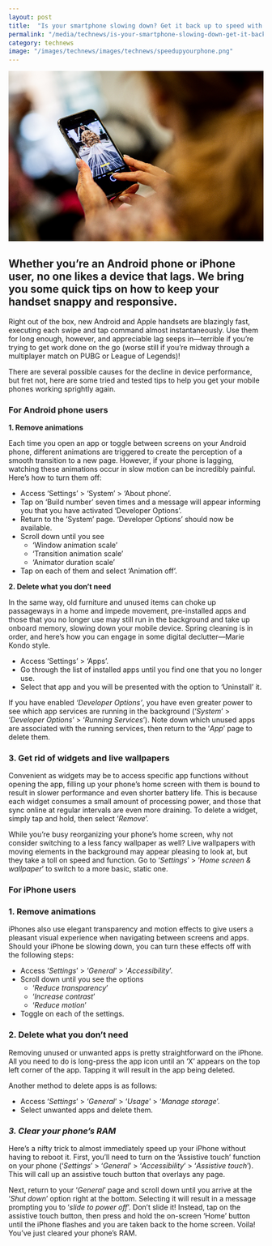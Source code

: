 ```yaml
---
layout: post
title:  "Is your smartphone slowing down? Get it back up to speed with these hacks"
permalink: "/media/technews/is-your-smartphone-slowing-down-get-it-back-up-to-speed-with-these-hacks"
category: technews
image: "/images/technews/images/technews/speedupyourphone.png"
---
```


![Moments of Life for Seniors](/images/technews/speedupyourphone.png)

Whether you’re an Android phone or iPhone user, no one likes a device that lags. We bring you some quick tips on how to keep your handset snappy and responsive.
---

Right out of the box, new Android and Apple handsets are blazingly fast, executing each swipe and tap command almost instantaneously. Use them for long enough, however, and appreciable lag seeps in—terrible if you’re trying to get work done on the go (worse still if you’re midway through a multiplayer match on PUBG or League of Legends)!

There are several possible causes for the decline in device performance, but fret not, here are some tried and tested tips to help you get your mobile phones working sprightly again.

### **For Android phone users**

**1. Remove animations**

Each time you open an app or toggle between screens on your Android phone, different animations are triggered to create the perception of a smooth transition to a new page. However, if your phone is lagging, watching these animations occur in slow motion can be incredibly painful. Here’s how to turn them off:

 - Access ‘Settings’ > ‘System’ > ‘About phone’. 
 - Tap on ‘Build number’ seven times and a message will appear informing you that you have activated ‘Developer Options’.
 - Return to the ‘System’ page. ‘Developer Options’ should now be available.
 - Scroll down until you see
     - ‘Window animation scale’
     - ‘Transition animation scale’
     - ‘Animator duration scale’
- Tap on each of them and select ‘Animation off’.

**2. Delete what you don’t need**

In the same way, old furniture and unused items can choke up passageways in a home and impede movement, pre-installed apps and those that you no longer use may still run in the background and take up onboard memory, slowing down your mobile device. Spring cleaning is in order, and here’s how you can engage in some digital declutter—Marie Kondo style.

 - Access ‘Settings’ > ‘Apps’.
 - Go through the list of installed apps until you find one that you no longer use.
 - Select that app and you will be presented with the option to ‘Uninstall’ it.

If you have enabled *‘Developer Options’*, you have even greater power to see which app services are running in the background (‘*System*’ > ‘*Developer Options*’ > ‘*Running Services*’). Note down which unused apps are associated with the running services, then return to the ‘*App*’ page to delete them.

### **3. Get rid of widgets and live wallpapers**

Convenient as widgets may be to access specific app functions without opening the app, filling up your phone’s home screen with them is bound to result in slower performance and even shorter battery life. This is because each widget consumes a small amount of processing power, and those that sync online at regular intervals are even more draining. To delete a widget, simply tap and hold, then select ‘*Remove*’. 

While you’re busy reorganizing your phone’s home screen, why not consider switching to a less fancy wallpaper as well? Live wallpapers with moving elements in the background may appear pleasing to look at, but they take a toll on speed and function. Go to ‘*Settings*’ > ‘*Home screen & wallpaper*’ to switch to a more basic, static one. 

### For iPhone users

### **1. Remove animations**

iPhones also use elegant transparency and motion effects to give users a pleasant visual experience when navigating between screens and apps. Should your iPhone be slowing down, you can turn these effects off with the following steps:

 - Access ‘*Settings*’ > ‘*General*’ > ‘*Accessibility*’.
 - Scroll down until you see the options
   - ‘*Reduce transparency*’
   - ‘*Increase contrast*’
   - ‘*Reduce motion*’
 - Toggle on each of the settings.

### **2. Delete what you don’t need**

Removing unused or unwanted apps is pretty straightforward on the iPhone. All you need to do is long-press the app icon until an ‘X’ appears on the top left corner of the app. Tapping it will result in the app being deleted.

Another method to delete apps is as follows:
 - Access ‘*Settings*’ > ‘*General*’ > ‘*Usage*’ > ‘*Manage storage*’.
 - Select unwanted apps and delete them.

### *3. Clear your phone’s RAM*

Here’s a nifty trick to almost immediately speed up your iPhone without having to reboot it. First, you’ll need to turn on the ‘Assistive touch’ function on your phone (‘*Settings*’ > ‘*General*’ > ‘*Accessibility*’ > ‘*Assistive touch*’). This will call up an assistive touch button that overlays any page. 

Next, return to your ‘*General*’ page and scroll down until you arrive at the ‘*Shut down*’ option right at the bottom. Selecting it will result in a message prompting you to ‘*slide to power off*’. Don’t slide it! Instead, tap on the assistive touch button, then press and hold the on-screen ‘Home’ button until the iPhone flashes and you are taken back to the home screen. Voila! You’ve just cleared your phone’s RAM. 
